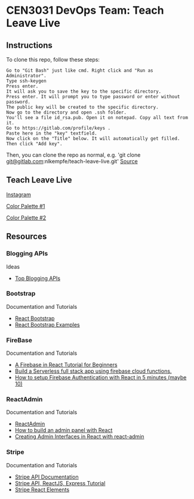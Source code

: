 # CEN3031 DevOps Team: Teach Leave Live

## Instructions
To clone this repo, follow these steps:

    Go to "Git Bash" just like cmd. Right click and "Run as Administrator".
    Type ssh-keygen
    Press enter.
    It will ask you to save the key to the specific directory.
    Press enter. It will prompt you to type password or enter without password.
    The public key will be created to the specific directory.
    Now go to the directory and open .ssh folder.
    You'll see a file id_rsa.pub. Open it on notepad. Copy all text from it.
    Go to https://gitlab.com/profile/keys .
    Paste here in the "key" textfield.
    Now click on the "Title" below. It will automatically get filled.
    Then click "Add key".

Then, you can clone the repo as normal, e.g. 'git clone git@gitlab.com:nlkempfe/teach-leave-live.git'
[Source](https://stackoverflow.com/questions/40427498/getting-permission-denied-public-key-on-gitlab)

## Teach Leave Live
[Instagram](https://www.instagram.com/p/B8I9rZAh5tm/)

[Color Palette #1](https://coolors.co/export/pdf/01ffff-ffffff-000000-474350-f8fff4)

[Color Palette #2](https://coolors.co/export/pdf/000808-00b5b5-a6a6a6-009696-007777)

## Resources
### Blogging APIs
Ideas
- [Top Blogging APIs](https://rapidapi.com/blog/top-blogging-apis/)

### Bootstrap
Documentation and Tutorials
- [React Bootstrap](https://react-bootstrap.github.io)
- [React Bootstrap Examples](https://react.rocks/tag/Bootstrap)

### FireBase
Documentation and Tutorials
- [A Firebase in React Tutorial for Beginners](https://www.robinwieruch.de/complete-firebase-authentication-react-tutorial)
- [Build a Serverless full stack app using firebase cloud functions.](https://blog.usejournal.com/build-a-serverless-full-stack-app-using-firebase-cloud-functions-81afe34a64fc)
- [How to setup Firebase Authentication with React in 5 minutes (maybe 10)](https://medium.com/firebase-developers/how-to-setup-firebase-authentication-with-react-in-5-minutes-maybe-10-bb8bb53e8834)

### ReactAdmin
Documentation and Tutorials
- [ReactAdmin](https://marmelab.com/react-admin/)
- [How to build an admin panel with React](https://blog.logrocket.com/admin-panel-with-react/)
- [Creating Admin Interfaces in React with react-admin](https://alligator.io/react/react-admin-interface/)

### Stripe
Documentation and Tutorials
- [Stripe API Documentation](https://stripe.com/docs/api?lang=node)
- [Stripe API, ReactJS, Express Tutorial](https://hackernoon.com/stripe-api-reactjs-and-express-bc446bf08301)
- [Stripe React Elements](https://stripe.dev/react-stripe-elements/#card)
